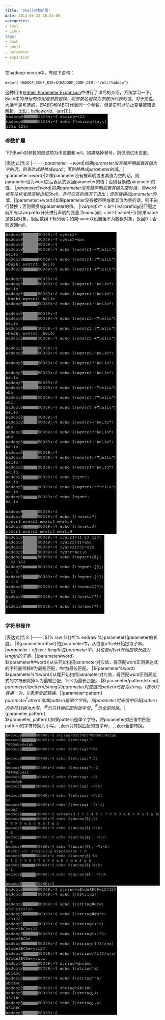 ```yaml
---
title: 'Shell参数扩展'
date: 2013-06-23 18:55:00
categories: 
- Tool
- Linux
tags: 
- bash
- shell
- parameter
- expansion
---
```

在hadoop-env.sh中，有如下语句：
```
export HADOOP_CONF_DIR=${HADOOP_CONF_DIR:-"/etc/hadoop"}
```
这种用法在[Shell Parameter Expansion](https://www.gnu.org/software/bash/manual/html_node/Shell-Parameter-Expansion.html)中进行了详尽的介绍，系统学习一下。
Bash中的$符号的作用是参数替换，将参数名替换为参数所代表的值。对于$来说，大括号是可选的，即$ABC和${ABC}代表同一个参数。但是它可以防止变量被错误解析，比如：${hello}world、${arr[1]}。
![Shell参数扩展](/images/2013/6/0026uWfMzy76LTdx0mM2c.png)

### 参数扩展

下列Bash对参数的测试项为未设置和null。如果略掉冒号，则仅测试未设置。

|表达式|含义
|-----
|${parameter:-word}|如果parameter没有被声明或者其值为空的话，则表达式替换成word；否则替换成parameter的值。
|${parameter:=word}|如果parameter没有被声明或者其值为空的话，则parameter设为word之后表达式返回parameter的值；否则替换成parameter的值。
|${parameter?word}|如果parameter没有被声明或者其值为空的话，则word被写往标准错误输出和Shell，非可交互的情况下退出；否则替换成parameter的值。
|${parameter:+word}|如果parameter没有被声明或者其值为空的话，则不进行替换；否则替换成parameter的值。
|${!varprefix*}<br>${!varprefix@}|匹配之前所有以varprefix开头进行声明的变量
|${!name[@]}<br>${!name[*]}|如果name是数组对象，返回数组下标列表；如果name以设置但不为数组对象，返回0；否则返回null。

![Shell参数扩展](/images/2013/6/0026uWfMzy76MeSPh3W40.png) ![Shell参数扩展](/images/2013/6/0026uWfMzy76Mgi6aOG5e.png)

### 字符串操作

|表达式|含义
|-----
|${% raw %}{#{% endraw %}parameter}|parameter的长度。
|${parameter:offset}|在parameter中，从位置offset开始提取子串。
|${parameter:offset:length}|在parameter中，从位置offset开始提取长度为length的子串。 
|${parameter#word}<br>${parameter##word}|从头开始扫描parameter对应值，将匹配word正则表达式的字符删除掉#为最短匹配，##为最长匹配。 
|${parameter%word}<br>${parameter%%word}|从尾开始扫描parameter对应值，将匹配word正则表达式的字符删除掉%为最短匹配，%%为最长匹配。 
|${parameter/pattern/string}<br>${parameter//pattern/string}|将parameter对应值的pattern代替为string。/表示只替换一次，//表示全部替换。 
|${parameter^pattern}<br>${parameter^^pattern}|如果pattern是单个字符，将parameter对应值中匹配pattern的字符转换为大写。^表示只转换匹配的首字母，^^表示全部转换。 
|${parameter,pattern}<br>${parameter,,pattern}|如果pattern是单个字符，将parameter对应值中匹配pattern的字符转换为小写。`,`表示只转换匹配的首字母，`,,`表示全部转换。 

![Shell参数扩展](/images/2013/6/0026uWfMzy76MitLvJVb3.png) ![Shell参数扩展](/images/2013/6/0026uWfMzy76MjVqWWr6f.png)